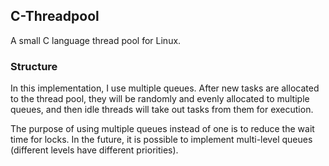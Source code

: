 ## C-Threadpool
A small C language thread pool for Linux.

### Structure
In this implementation, I use multiple queues. After new tasks are allocated to the thread pool, they will be randomly and evenly allocated to multiple queues, and then idle threads will take out tasks from them for execution.

The purpose of using multiple queues instead of one is to reduce the wait time for locks. In the future, it is possible to implement multi-level queues (different levels have different priorities).

